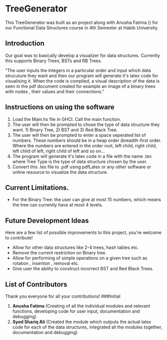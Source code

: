# TreeGenerator

This TreeGenerator was built as an project along with Anusha Fatima () for our Functional Data Structures course in 4th Semester at Habib University.

## Introduction
Our goal was to basically develop a visualizer for data structures. Currently this supports Binary Trees, BSTs and RB Trees. 

"The user inputs the integers in a particular order and input which data strucuture they want and then our program will generate it's latex code for visualising it. When the code is complied, a visual description of the data is seen in the pdf document created for example an image of a binary trees with nodes , their values and their connections."


## Instructions on using the software

1. Load the Main.hs file in GHCI. Call the main function.
2. The user will then be prompted to chose the type of data structure they want. 1) Binary Tree, 2) BST and 3) Red Black Tree.
3. The user will then be prompted to enter a space seperated list of numbers. These numbers should be in a heap order (breadth-first order. Where the numbers are entered in the order root, left child, right child, left child of left, right child of left and so on...
4. The program will generate it's latex code in a file with the name <Tree Type>.tex where Tree Type is the type of data structure chosen by the user.
5. Convert this .tex file to .pdf using pdfLatex or any other software or online resource to visualize the data structure.


## Current Limitations.
- For the Binary Tree: the user can give at most 15 numbers, which means the tree can currently have at most 4 levels.

## Future Development Ideas
Here are a few list of possible improvements to this project, you're welcome to contribute!
- Allow for other data structures like 2-4 trees, hash tables etc.
- Remove the current restriction on Binary tree.
- Allow for performing of simple operations on a given tree such as rotation , insertion , removal etc.
- Give user the ability to construct incorrect BST and Red Black Trees.

## List of Contributors
Thank you everyone for all your contributions!
###Initial
1. **Anusha Fatima** (Creating of all the individual modules and relevant functions, developing code for user input, documentation and debugging)
2. **Syed Shariq Ali** (Created the module which outputs the actual latex code for each of the data structures, integrated all the modules together, documentation and debugging)
